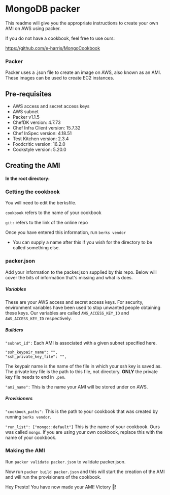 # MongoDB packer

This readme will give you the appropriate instructions to create your own AMI on AWS using packer.

If you do not have a cookbook, feel free to use ours:

https://github.com/e-harris/MongoCookbook

### Packer

Packer uses a .json file to create an image on AWS, also known as an AMI. These images can be used to create EC2 instances.

## Pre-requisites
 - AWS access and secret access keys
 - AWS subnet
 - Packer v1.1.5
 - ChefDK version: 4.7.73
 - Chef Infra Client version: 15.7.32
 - Chef InSpec version: 4.18.51
 - Test Kitchen version: 2.3.4
 - Foodcritic version: 16.2.0
 - Cookstyle version: 5.20.0

## Creating the AMI

#### In the root directory:

### Getting the cookbook

You will need to edit the berksfile.

`cookbook` refers to the name of your cookbook

`git:` refers to the link of the online repo

Once you have entered this information, run `berks vendor`
 - You can supply a name after this if you wish for the directory to be called something else.

### packer.json

Add your information to the packer.json supplied by this repo. Below will cover the bits of information that's missing and what is does.

##### Variables

These are your AWS access and secret access keys. For security, environment variables have been used to stop unwanted people obtaining these keys. Our variables are called `AWS_ACCESS_KEY_ID` and `AWS_ACCESS_KEY_ID` respectively.

##### Builders 

`"subnet_id":` Each AMI is associated with a given subnet specified here.

```
"ssh_keypair_name": "",
"ssh_private_key_file": "",
```
The keypair name is the name of the file in which your ssh key is saved as. The private key file is the path to this file, not directory. **ONLY** the private key file needs to end in `.pem`.

`"ami_name":` This is the name your AMI will be stored under on AWS.

##### Provisioners

`"cookbook_paths":` This is the path to your cookbook that was created by running `berks vendor`.

`"run_list": ["mongo::default"]` This is the name of your cookbook. Ours was called `mongo`. If you are using your own cookbook, replace this with the name of your cookbook.

### Making the AMI

Run `packer validate packer.json` to validate packer.json.

Now run `packer build packer.json` and this will start the creation of the AMI and will run the provisioners of the cookbook.


Hey Presto! You have now made your AMI! Victory :taco:!

